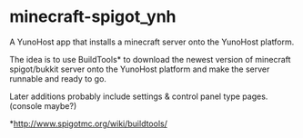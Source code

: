 # minecraft-spigot_ynh
A YunoHost app that installs a minecraft server onto the YunoHost platform.

The idea is to use BuildTools* to download the newest version of minecraft spigot/bukkit server onto the YunoHost
platform and make the server runnable and ready to go.

Later additions probably include settings & control panel type pages. (console maybe?)

*http://www.spigotmc.org/wiki/buildtools/
